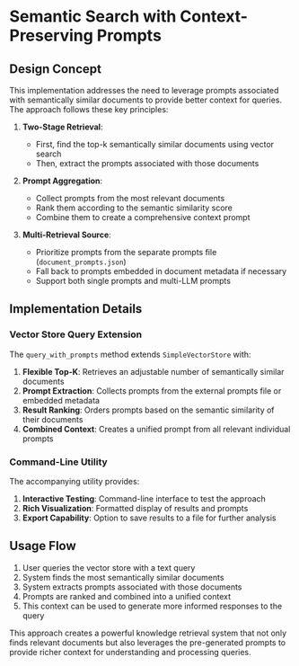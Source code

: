 # Semantic Search with Context-Preserving Prompts

## Design Concept

This implementation addresses the need to leverage prompts associated with semantically similar documents to provide better context for queries. The approach follows these key principles:

1. **Two-Stage Retrieval**: 
   - First, find the top-k semantically similar documents using vector search
   - Then, extract the prompts associated with those documents
   
2. **Prompt Aggregation**: 
   - Collect prompts from the most relevant documents
   - Rank them according to the semantic similarity score
   - Combine them to create a comprehensive context prompt

3. **Multi-Retrieval Source**:
   - Prioritize prompts from the separate prompts file (`document_prompts.json`)
   - Fall back to prompts embedded in document metadata if necessary
   - Support both single prompts and multi-LLM prompts

## Implementation Details

### Vector Store Query Extension

The `query_with_prompts` method extends `SimpleVectorStore` with:

1. **Flexible Top-K**: Retrieves an adjustable number of semantically similar documents
2. **Prompt Extraction**: Collects prompts from the external prompts file or embedded metadata
3. **Result Ranking**: Orders prompts based on the semantic similarity of their documents
4. **Combined Context**: Creates a unified prompt from all relevant individual prompts

### Command-Line Utility

The accompanying utility provides:

1. **Interactive Testing**: Command-line interface to test the approach
2. **Rich Visualization**: Formatted display of results and prompts
3. **Export Capability**: Option to save results to a file for further analysis

## Usage Flow

1. User queries the vector store with a text query
2. System finds the most semantically similar documents
3. System extracts prompts associated with those documents
4. Prompts are ranked and combined into a unified context
5. This context can be used to generate more informed responses to the query

This approach creates a powerful knowledge retrieval system that not only finds relevant documents but also leverages the pre-generated prompts to provide richer context for understanding and processing queries.
